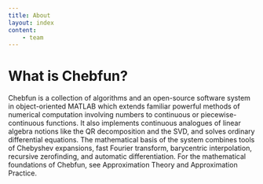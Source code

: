 ```yaml
---
title: About
layout: index
content:
    - team
---
```


What is Chebfun?
====

Chebfun is a collection of algorithms and an open-source software system in object-oriented MATLAB which extends familiar powerful methods of numerical computation involving numbers to continuous or piecewise-continuous functions. It also implements continuous analogues of linear algebra notions like the QR decomposition and the SVD, and solves ordinary differential equations. The mathematical basis of the system combines tools of Chebyshev expansions, fast Fourier transform, barycentric interpolation, recursive zerofinding, and automatic differentiation. For the mathematical foundations of Chebfun, see Approximation Theory and Approximation Practice.
